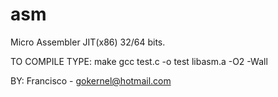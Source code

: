 # asm

 Micro Assembler JIT(x86) 32/64 bits.

 TO COMPILE TYPE:
   make
   gcc test.c -o test libasm.a -O2 -Wall

 BY: Francisco - gokernel@hotmail.com
